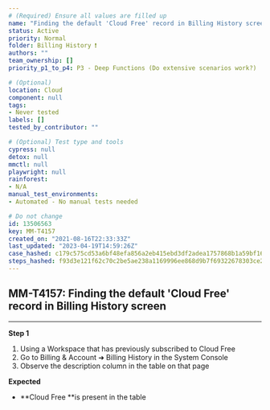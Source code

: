 ```yaml
---
# (Required) Ensure all values are filled up
name: "Finding the default 'Cloud Free' record in Billing History screen"
status: Active
priority: Normal
folder: Billing History ❗
authors: ""
team_ownership: []
priority_p1_to_p4: P3 - Deep Functions (Do extensive scenarios work?)

# (Optional)
location: Cloud
component: null
tags: 
- Never tested
labels: []
tested_by_contributor: ""

# (Optional) Test type and tools
cypress: null
detox: null
mmctl: null
playwright: null
rainforest: 
- N/A
manual_test_environments: 
- Automated - No manual tests needed

# Do not change
id: 13506563
key: MM-T4157
created_on: "2021-08-16T22:33:33Z"
last_updated: "2023-04-19T14:59:26Z"
case_hashed: c179c575cd53a6bf48efa856a2eb415ebd3df2adea1757868b1a59bf1629bb8055a1afa7d79533bc66daf80d8073466e
steps_hashed: f93d3e121f62c70c2be5ae238a1169996ee868d9b7f69322678303ce2a5ddbacead6c03985bd653e8e39a7a5e78ae0e8
---
```


<!-- (Auto-generated) Based on frontmatter's "key" and "name" -->

## MM-T4157: Finding the default 'Cloud Free' record in Billing History screen

---

**Step 1**

1. Using a Workspace that has previously subscribed to Cloud Free
2. Go to Billing & Account ➜ Billing History in the System Console
3. Observe the description column in the table on that page

**Expected**

- \*\*Cloud Free \*\*is present in the table
